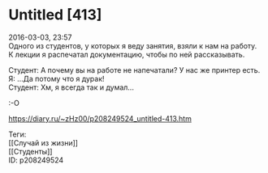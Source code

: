 Untitled [413]
===============

   
 2016-03-03, 23:57   
  Одного из студентов, у которых я веду занятия, взяли к нам на работу.   
 К лекции я распечатал документацию, чтобы по ней рассказывать.   
   
 Студент: А почему вы на работе не напечатали? У нас же принтер есть.   
 Я: ...Да потому что я дурак!   
 Студент: Хм, я всегда так и думал...   
   
 :-О   
    
 <https://diary.ru/~zHz00/p208249524_untitled-413.htm>   
   
 Теги:   
 [[Случай из жизни]]   
 [[Студенты]]   
 ID: p208249524